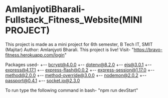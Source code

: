 # AmlanjyotiBharali-Fullstack_Fitness_Website(MINI PROJECT)
This project is made as a mini project for 6th semester, B Tech IT, SMIT (Majitar) Author: Amlanjyoti Bharali. This project is live! Visit- "https://bravo-fitness.herokuapp.com/login"

Packages used- +-- bcrypt@4.0.0 +-- dotenv@8.2.0 +-- ejs@3.0.1 +-- express@4.17.1 +-- express-flash@0.0.2 +-- express-session@1.17.0 +-- method@2.0.0 +-- method-override@3.0.0 +-- nodemon@2.0.2 +-- passport@0.4.1 +-- socket.io@2.3.0

To run type the following command in bash- "npm run devStart"

